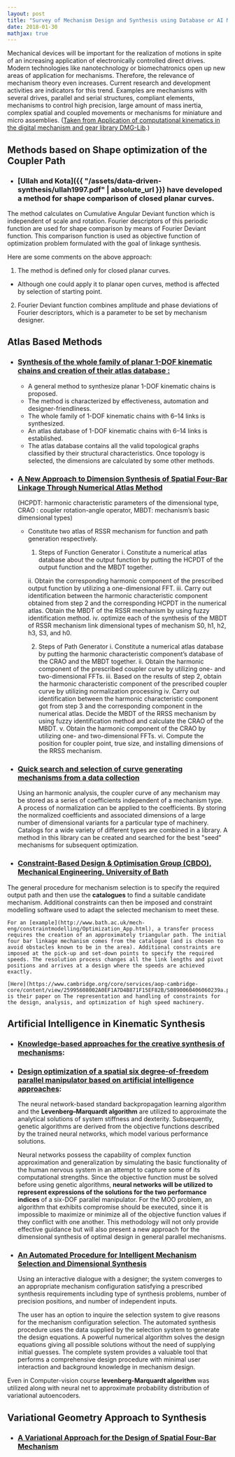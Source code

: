 ```yaml
---
layout: post
title: "Survey of Mechanism Design and Synthesis using Database or AI Methods"
date: 2018-01-30
mathjax: true
---
```

Mechanical devices will be important for the realization of motions in spite of an increasing application of electronically controlled direct drives.
Modern technologies like nanotechnology or biomechatronics open up new areas of application for mechanisms.
Therefore, the relevance of mechanism theory even increases. Current research and development activities are indicators for this trend.
Examples are mechanisms with several drives, parallel and serial structures, compliant elements, mechanisms to control high precision, large amount of mass inertia, complex spatial and coupled movements or mechanisms for miniature and micro assemblies. ([Taken from Application of computational kinematics in the digital mechanism and gear library DMG-Lib](https://www.sciencedirect.com/science/article/pii/S0094114X06000723).)


## Methods based on Shape optimization of the Coupler Path
* ### [Ullah and Kota]({{ "/assets/data-driven-synthesis/ullah1997.pdf" | absolute_url }}) have developed a method for shape comparison of closed planar curves.
The method calculates on Cumulative Angular Deviant function which is
independent of scale and rotation.
Fourier descriptors of this periodic function are used for shape comparison by
means of Fourier Deviant function.
This comparison function is used as objective function of optimization problem
formulated with the goal of linkage synthesis.

Here are some comments on the above approach:

1. The method is defined only for closed planar curves.
  - Although one could apply it to planar open curves, method is affected by
    selection of starting point.
2. Fourier Deviant function combines amplitude and phase deviations of Fourier
   descriptors, which is a parameter to be set by mechanism designer.


## Atlas Based Methods
* ### [Synthesis of the whole family of planar 1-DOF kinematic chains and creation of their atlas database :](https://www.sciencedirect.com/science/article/pii/S0094114X11001728)
  - A general method to synthesize planar 1-DOF kinematic chains is proposed.
  - The method is characterized by effectiveness, automation and designer-friendliness.
  - The whole family of 1-DOF kinematic chains with 6–14 links is synthesized.
  - An atlas database of 1-DOF kinematic chains with 6–14 links is established.
  - The atlas database contains all the valid topological graphs classified by their structural characteristics.
    Once topology is selected, the dimensions are calculated by some other
    methods.

* ### [A New Approach to Dimension Synthesis of Spatial Four-Bar Linkage Through Numerical Atlas Method](http://mechanismsrobotics.asmedigitalcollection.asme.org/article.aspx?articleid=1451372)
    (HCPDT: harmonic characteristic parameters of the dimensional type,
    CRAO : coupler rotation-angle operator,
    MBDT: mechanism’s basic dimensional types)
  - Constitute two atlas of RSSR mechanism for function and path generation
    respectively.
    1. Steps of Function Generator
      i. Constitute a numerical atlas database about the output function
          by putting the HCPDT of the output function and the
          MBDT together.

      ii. Obtain the corresponding harmonic component of the prescribed
          output function by utilizing a one-dimensional FFT.
      iii. Carry out identification between the harmonic characteristic
           component obtained from step 2 and the corresponding
           HCPDT in the numerical atlas. Obtain the MBDT of the
           RSSR mechanism by using fuzzy identification method.
      iv. optimize each of the synthesis of the MBDT of RSSR mechanism link dimensional
          types of mechanism S0, h1, h2, h3, S3, and h0.

    2. Steps of Path Generator
      i. Constitute a numerical atlas database by putting the harmonic
          characteristic component’s database of the CRAO and
          the MBDT together.
      ii. Obtain the harmonic component of the prescribed coupler
          curve by utilizing one- and two-dimensional FFTs.
      iii. Based on the results of step 2, obtain the harmonic characteristic
          component of the prescribed coupler curve by utilizing
          normalization processing
      iv. Carry out identification between the harmonic characteristic
          component got from step 3 and the corresponding component
          in the numerical atlas. Decide the MBDT of the RRSS
          mechanism by using fuzzy identification method and calculate
          the CRAO of the MBDT.
      v.  Obtain the harmonic component of the CRAO by utilizing
          one- and two-dimensional FFTs.
      vi. Compute the position for coupler point, true size, and installing
          dimensions of the RRSS mechanism.

* ### [Quick search and selection of curve generating mechanisms from a data collection](https://www.sciencedirect.com/science/article/pii/0094114X94900329)
   Using an harmonic analysis, the coupler curve of any mechanism may be stored as a series of coefficients independent of a mechanism type. A process of normalization can be applied to the coefficients. By storing the normalized coefficients and associated dimensions of a large number of dimensional variants for a particular type of machinery. Catalogs for a wide variety of different types are combined in a library. A method in this library can be created and searched for the best "seed" mechanisms for subsequent optimization.

* ### [Constraint-Based Design & Optimisation Group (CBDO), Mechanical Engineering, University of Bath](http://www.bath.ac.uk/mech-eng/constraintmodelling/Mechanisms.html)
The general procedure for mechanism selection is to specify the required output path and then use the __catalogues__ to find a suitable candidate mechanism. Additional constraints can then be imposed and constraint modelling software used to adapt the selected mechanism to meet these.

    For an [example](http://www.bath.ac.uk/mech-eng/constraintmodelling/Optimization_App.html), a transfer process requires the creation of an approximately triangular path. The initial four bar linkage mechanism comes from the catalogue (and is chosen to avoid obstacles known to be in the area). Additional constraints are imposed at the pick-up and set-down points to specify the required speeds. The resolution process changes all the link lengths and pivot positions and arrives at a design where the speeds are achieved exactly.

    [Here](https://www.cambridge.org/core/services/aop-cambridge-core/content/view/25995608002A0EF1A7D4B871F15EF82B/S0890060406060239a.pdf/representation_and_handling_of_constraints_for_the_design_analysis_and_optimization_of_high_speed_machinery.pdf) is their paper on The representation and handling of constraints for the design, analysis, and optimization of high speed machinery.

## Artificial Intelligence in Kinematic Synthesis

* ### [Knowledge-based approaches for the creative synthesis of mechanisms](https://www.sciencedirect.com/science/article/pii/001044859090030G):

* ### [Design optimization of a spatial six degree-of-freedom parallel manipulator based on artificial intelligence approaches](https://www.sciencedirect.com/science/article/pii/S073658450900060X):
    The neural network-based standard backpropagation learning algorithm and the __Levenberg–Marquardt algorithm__ are utilized to approximate the analytical solutions of system stiffness and dexterity.
    Subsequently, genetic algorithms are derived from the objective functions described by the trained neural networks, which model various performance solutions.

    Neural networks possess the capability of complex function approximation and generalization by simulating
    the basic functionality of the human nervous system in an
    attempt to capture some of its computational strengths. Since the
    objective function must be solved before using genetic algorithms,
    __neural networks will be utilized to represent expressions of the
    solutions for the two performance indices__ of a six-DOF parallel
    manipulator. For the MOO problem, an algorithm that exhibits
    compromise should be executed, since it is impossible to
    maximize or minimize all of the objective function values if they
    conflict with one another. This methodology will not only provide
    effective guidance but will also present a new approach for the
    dimensional synthesis of optimal design in general parallel
    mechanisms.

* ### [An Automated Procedure for Intelligent Mechanism Selection and Dimensional Synthesis](http://mechanicaldesign.asmedigitalcollection.asme.org/article.aspx?articleid=1453070)
    Using an interactive dialogue with a designer; the system converges to an appropriate mechanism configuration satisfying a prescribed synthesis requirements including type of synthesis problems, number of precision positions, and number of independent inputs.

    The user has an option to inquire the selection system to give reasons for the mechanism configuration selection. The automated synthesis procedure uses the data supplied by the selection system to generate the design equations. A powerful numerical algorithm solves the design equations giving all possible solutions without the need of supplying initial guesses. The complete system provides a valuable tool that performs a comprehensive design procedure with minimal user interaction and background knowledge in mechanism design.


Even in Computer-vision course __levenberg-Marquardt algorithm__ was
utilized along with neural net to approximate probability distribution of
variational autoencoders.

## Variational Geometry Approach to Synthesis
- ### [A Variational Approach for the Design of Spatial Four-Bar Mechanism](http://www.tandfonline.com/doi/abs/10.1080/08905459708905279)
